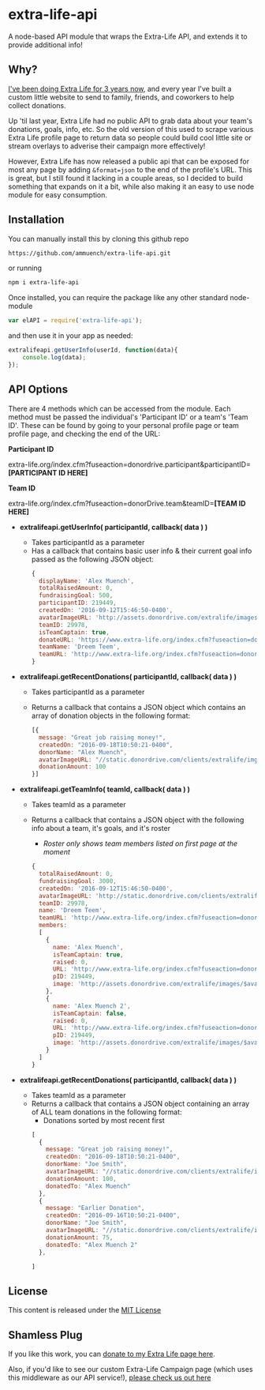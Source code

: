 # extra-life-api
A node-based API module that wraps the Extra-Life API, and extends it to provide additional info!

Why?
------
[I've been doing Extra Life for 3 years now](http://www.extra-life.org/index.cfm?fuseaction=donorDrive.participant&participantID=219449), and every year I've built a custom little website to send to family, friends, and coworkers to help collect donations.

Up 'til last year, Extra Life had no public API to grab data about your team's donations, goals, info, etc.  So the old version of this used to scrape various Extra Life profile page to return data so people could build cool little site or stream overlays to adverise their campaign more effectively!

However, Extra Life has now released a public api that can be exposed for most any page by adding `&format=json` to the end of the profile's URL.  This is great, but I still found it lacking in a couple areas, so I decided to build something that expands on it a bit, while also making it an easy to use node module for easy consumption.

Installation
------
You can manually install this by cloning this github repo
```bash
https://github.com/ammuench/extra-life-api.git
```
or running

```bash
npm i extra-life-api
```

Once installed, you can require the package like any other standard node-module
```javascript
var elAPI = require('extra-life-api');
```

and then use it in your app as needed:
```javascript
extralifeapi.getUserInfo(userId, function(data){
	console.log(data);
});
```

API Options
------
There are 4 methods which can be accessed from the module.  Each method must be passed the individual's 'Participant ID' or a team's 'Team ID'.  These can be found by going to your personal profile page or team profile page, and checking the end of the URL:

**Participant ID**

extra-life.org/index.cfm?fuseaction=donordrive.participant&participantID=**[PARTICIPANT ID HERE]**

**Team ID**

extra-life.org/index.cfm?fuseaction=donorDrive.team&teamID=**[TEAM ID HERE]**


* **extralifeapi.getUserInfo( participantId, callback( data ) )**
  * Takes participantId as a parameter
  * Has a callback that contains basic user info & their current goal info passed as the following JSON object:  
    ```javascript
    {
      displayName: 'Alex Muench',                                                                                                          
      totalRaisedAmount: 0,                                                                                                                
      fundraisingGoal: 500,                                                                                                                
      participantID: 219449,                                                                                                               
      createdOn: '2016-09-12T15:46:50-0400',                                                                                               
      avatarImageURL: 'http://assets.donordrive.com/extralife/images/$avatars$/constituent_0C07ECD7-C293-34EB-45A3F7B77F8BA043.jpg',       
      teamID: 29978,                                                                                                                       
      isTeamCaptain: true,                                                                                                                 
      donateURL: 'https://www.extra-life.org/index.cfm?fuseaction=donate.participant&participantID=219449',                                
      teamName: 'Dreem Teem',                                                                                                              
      teamURL: 'http://www.extra-life.org/index.cfm?fuseaction=donordrive.team&teamID=29978' 
    }
    ```
    
* **extralifeapi.getRecentDonations( participantId, callback( data ) )**
  * Takes participantId as a parameter
  * Returns a callback that contains a JSON object which contains an array of donation objects in the following format:
  
    ```javascript
    [{
      message: "Great job raising money!",
      createdOn: "2016-09-18T10:50:21-0400",
      donorName: "Alex Muench",
      avatarImageURL: "//static.donordrive.com/clients/extralife/img/avatar-constituent-default.gif",
      donationAmount: 100
    }]
    ```
    
* **extralifeapi.getTeamInfo( teamId, callback( data ) )**
  * Takes teamId as a parameter
  * Returns a callback that contains a JSON object with the following info about a team, it's goals, and it's roster
    * *Roster only shows team members listed on first page at the moment*
  
    ```javascript
    { 
      totalRaisedAmount: 0,                                                                                                                
      fundraisingGoal: 3000,                                                                                                               
      createdOn: '2016-09-12T15:46:50-0400',                                                                                               
      avatarImageURL: 'http://static.donordrive.com/clients/extralife/img/avatar-team-default.gif',                                        
      teamID: 29978,                                                                                                                       
      name: 'Dreem Teem',                                                                                                                  
      teamURL: 'http://www.extra-life.org/index.cfm?fuseaction=donorDrive.team&teamID=29978',                                              
      members:                                                                                                                             
      [   
        { 
          name: 'Alex Muench',                                                                                                            
          isTeamCaptain: true,                                                                                                            
          raised: 0,                                                                                                                      
          URL: 'http://www.extra-life.org/index.cfm?fuseaction=donorDrive.participant&participantID=219449',                              
          pID: 219449,                                                                                                                    
          image: 'http://assets.donordrive.com/extralife/images/$avatars$/constituent_0C07ECD7-C293-34EB-45A3F7B77F8BA043.jpg' 
        },         
        { 
          name: 'Alex Muench 2',                                                                                                            
          isTeamCaptain: false,                                                                                                            
          raised: 0,                                                                                                                      
          URL: 'http://www.extra-life.org/index.cfm?fuseaction=donorDrive.participant&participantID=219449',                              
          pID: 219449,                                                                                                                    
          image: 'http://assets.donordrive.com/extralife/images/$avatars$/constituent_0C07ECD7-C293-34EB-45A3F7B77F8BA043.jpg'
        } 
      ] 
    }
    ```
* **extralifeapi.getRecentDonations( participantId, callback( data ) )**
  * Takes teamId as a parameter
  * Returns a callback that contains a JSON object containing an array of ALL team donations in the following format:
    * Donations sorted by most recent first
    ```javascript
    [
      {
        message: "Great job raising money!",
        createdOn: "2016-09-18T10:50:21-0400",
        donorName: "Joe Smith",
        avatarImageURL: "//static.donordrive.com/clients/extralife/img/avatar-constituent-default.gif",
        donationAmount: 100,
        donatedTo: "Alex Muench"
      },
      {
        message: "Earlier Donation",
        createdOn: "2016-09-16T10:50:21-0400",
        donorName: "Joe Smith",
        avatarImageURL: "//static.donordrive.com/clients/extralife/img/avatar-constituent-default.gif",
        donationAmount: 75,
        donatedTo: "Alex Muench 2"
      },
    
    ]
    ```

    
License
------
This content is released under the [MIT License](https://opensource.org/licenses/MIT)

Shamless Plug
------
If you like this work, you can [donate to my Extra Life page here](https://www.extra-life.org/index.cfm?fuseaction=donate.participant&participantID=219449).

Also, if you'd like to see our custom Extra-Life Campaign page (which uses this middleware as our API service!), [please check us out here](http://alexmuench.net/extralife)
